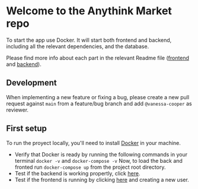 # Welcome to the Anythink Market repo

To start the app use Docker. It will start both frontend and backend, including all the relevant dependencies, and the database.

Please find more info about each part in the relevant Readme file ([frontend](frontend/readme.md) and [backend](backend/README.md)).

## Development

When implementing a new feature or fixing a bug, please create a new pull request against `main` from a feature/bug branch and add `@vanessa-cooper` as reviewer.

## First setup

To run the proyect locally, you'll need to install [Docker](https://docs.docker.com/get-docker/) in your machine.
  - Verify that Docker is ready by running the following commands in your terminal `docker -v` and `docker-compose -v`
Now, to load the back and fronted run `docker-compose up` from the project root directory.
  - Test if the backend is working propertly, click [here](http://localhost:3000/api/ping).
  - Test if the frontend is running by clicking [here](http://localhost:3001/register) and creating a new user.
